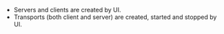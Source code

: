   * Servers and clients are created by UI.
  * Transports (both client and server) are created, started and stopped by UI.